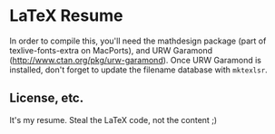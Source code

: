 # LaTeX Resume
In order to compile this, you'll need the mathdesign package (part of texlive-fonts-extra on MacPorts),
and URW Garamond (http://www.ctan.org/pkg/urw-garamond). Once URW Garamond is installed, don't forget to
update the filename database with `mktexlsr`.

## License, etc.
It's my resume. Steal the LaTeX code, not the content ;)
